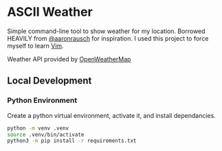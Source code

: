 # ASCII Weather

Simple command-line tool to show weather for my location. Borrowed HEAVILY from [@aaronrausch](https://github.com/aaronrausch/ascii-weather) for inspiration. I used this project to force myself to learn [Vim](https://www.vim.org/).

Weather API provided by [OpenWeatherMap](https://openweathermap.org/api)

## Local Development

### Python Environment

Create a python virtual environment, activate it, and install dependancies.

``` sh
python -m venv .venv
source .venv/bin/activate
python3 -m pip install -r requirements.txt
```



